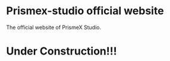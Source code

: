 # Prismex-studio official website
 The official website of PrismeX Studio.

# Under Construction!!! 